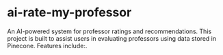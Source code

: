 # ai-rate-my-professor
An AI-powered system for professor ratings and recommendations. This project is built to assist users in evaluating professors using data stored in Pinecone. Features include:.
